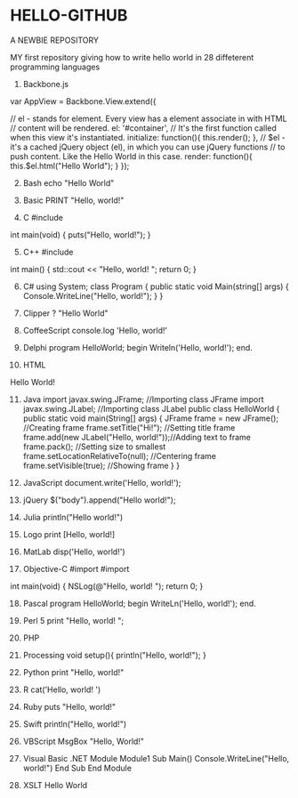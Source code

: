 # HELLO-GITHUB
A NEWBIE REPOSITORY

MY first repository giving how to write hello world in 28 diffeterent programming languages
1. Backbone.js
  
var AppView = Backbone.View.extend({

  // el - stands for element. Every view has a element associate in with HTML
  //      content will be rendered.
  el: '#container',
  // It's the first function called when this view it's instantiated.
  initialize: function(){
    this.render();
  },
  // $el - it's a cached jQuery object (el), in which you can use jQuery functions
  //       to push content. Like the Hello World in this case.
  render: function(){
    this.$el.html("Hello World");
  }
});
 
 
2. Bash
echo "Hello World"
 
3. Basic
PRINT "Hello, world!"​
 
4. C
#include 
 
int main(void)
{
    puts("Hello, world!");
}
 
5. C++
#include 
 
int main()
{
    std::cout << "Hello, world!
";
    return 0;
}
 
6. C#
using System;
class Program
{
    public static void Main(string[] args)
    {
        Console.WriteLine("Hello, world!");
    }
}
 
7. Clipper
? "Hello World"
 
8. CoffeeScript
console.log 'Hello, world!'
 
9. Delphi
program HelloWorld;
begin
  Writeln('Hello, world!');
end.
 
10. HTML

 Hello World!
 
11. Java
import javax.swing.JFrame;  //Importing class JFrame
import javax.swing.JLabel;  //Importing class JLabel
public class HelloWorld {
    public static void main(String[] args) {
        JFrame frame = new JFrame();           //Creating frame
        frame.setTitle("Hi!");                 //Setting title frame
        frame.add(new JLabel("Hello, world!"));//Adding text to frame
        frame.pack();                          //Setting size to smallest
        frame.setLocationRelativeTo(null);     //Centering frame
        frame.setVisible(true);                //Showing frame
    }
}
 
12. JavaScript
document.write('Hello, world!');
 
13. jQuery
$("body").append("Hello world!");
 
14. Julia
println("Hello world!")
 
15. Logo
print [Hello, world!]
 
16. MatLab
disp('Hello, world!')
 
17. Objective-C
#import 
#import 
 
int main(void)
{
    NSLog(@"Hello, world!
");
    return 0;
}
 
18. Pascal
program HelloWorld;
begin
  WriteLn('Hello, world!');
end.
 
19. Perl 5
print "Hello, world!
";
 
20. PHP

 
 
21. Processing
void setup(){
  println("Hello, world!");
}
 
22. Python
print "Hello, world!"
 
23. R
cat('Hello, world!
')
 
24. Ruby
puts "Hello, world!"
 
25. Swift
println("Hello, world!")
 
26. VBScript
MsgBox "Hello, World!"
 
27. Visual Basic .NET
Module Module1
    Sub Main()
        Console.WriteLine("Hello, world!")
    End Sub
End Module
 
28. XSLT
      Hello World
